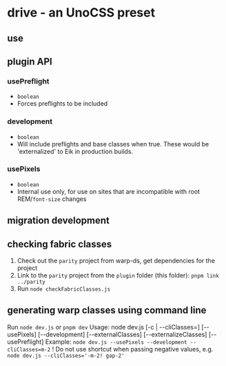 # drive - an UnoCSS preset

## use

## plugin API

### usePreflight

- `boolean`
- Forces preflights to be included

### development

- `boolean`
- Will include preflights and base classes when true. These would be 'externalized' to Eik in production builds.

### usePixels

- `boolean`
- Internal use only, for use on sites that are incompatible with root REM/`font-size` changes

## migration development

## checking fabric classes

1. Check out the `parity` project from warp-ds, get dependencies for the project
2. Link to the `parity` project from the `plugin` folder (this folder): `pnpm link ../parity`
3. Run `node checkFabricClasses.js`

## generating warp classes using command line

Run `node dev.js` or `pnpm dev`
  Usage:
    node dev.js [-c <string> | --cliClasses=<string>] [--usePixels] [--development] [--externalClasses] [--externalizeClasses] [--usePreflight]
    Example: `node dev.js --usePixels --development --cliClasses=m-2`
      ! Do not use shortcut when passing negative values, e.g. `node dev.js --cliClasses='-m-2! gap-2'`